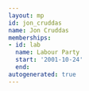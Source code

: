 ```yaml
---
layout: mp
id: jon_cruddas
name: Jon Cruddas
memberships:
- id: lab
  name: Labour Party
  start: '2001-10-24'
  end: 
autogenerated: true
---
```

